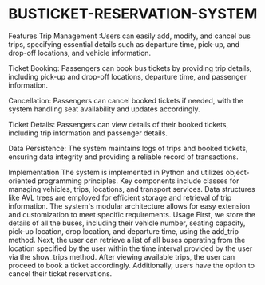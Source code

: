# BUSTICKET-RESERVATION-SYSTEM

Features
Trip Management :Users can easily add, modify, and cancel bus trips, specifying essential details such as departure time, pick-up, and drop-off locations, and vehicle information.

Ticket Booking: Passengers can book bus tickets by providing trip details, including pick-up and drop-off locations, departure time, and passenger information.

Cancellation: Passengers can cancel booked tickets if needed, with the system handling seat availability and updates accordingly.

Ticket Details: Passengers can view details of their booked tickets, including trip information and passenger details.

Data Persistence: The system maintains logs of trips and booked tickets, ensuring data integrity and providing a reliable record of transactions.

Implementation
The system is implemented in Python and utilizes object-oriented programming principles. Key components include classes for managing vehicles, trips, locations, and transport services. Data structures like AVL trees are employed for efficient storage and retrieval of trip information. The system's modular architecture allows for easy extension and customization to meet specific requirements.
Usage
First, we store the details of all the buses, including their vehicle number, seating capacity, pick-up location, drop location, and departure time, using the add_trip method.
Next, the user can retrieve a list of all buses operating from the location specified by the user within the time interval provided by the user via the show_trips method.
After viewing available trips, the user can proceed to book a ticket accordingly. Additionally, users have the option to cancel their ticket reservations.
